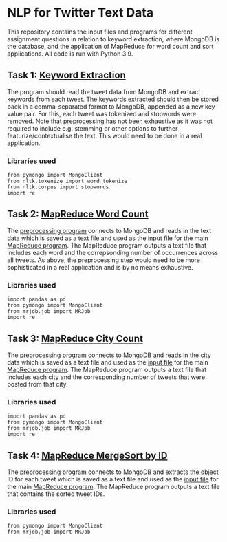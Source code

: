 # NLP for Twitter Text Data

This repository contains the input files and programs for different assignment questions in relation to keyword extraction, where MongoDB is the database, and the application of MapReduce for word count and sort applications. All code is run with Python 3.9.

## Task 1: [Keyword Extraction](https://github.com/felix-rosenberger/Tweet-Text-NLP-with-MapReduce/blob/main/Keyword%20Extraction/Task1.py)

The program should read the tweet data from MongoDB and extract keywords from each tweet. The keywords extracted should then be stored back in a comma-separated format to MongoDB, appended as a new key-value pair. For this, each tweet was tokenized and stopwords were removed. Note that preprocessing has not been exhaustive as it was not required to include e.g. stemming or other options to further featurize/contextualise the text. This would need to be done in a real application.

### Libraries used
```
from pymongo import MongoClient 
from nltk.tokenize import word_tokenize
from nltk.corpus import stopwords
import re
```

## Task 2: [MapReduce Word Count](https://github.com/felix-rosenberger/Tweet-Text-NLP-with-MapReduce/tree/main/MapReduce%20Count%20Occurrence%20of%20Words)

The [preprocessing program](https://github.com/felix-rosenberger/Tweet-Text-NLP-with-MapReduce/blob/main/MapReduce%20Count%20Occurrence%20of%20Words/Task2Preprocess.py) connects to MongoDB and reads in the text data which is saved as a text file and used as the [input file](https://github.com/felix-rosenberger/Tweet-Text-NLP-with-MapReduce/blob/main/MapReduce%20Count%20Occurrence%20of%20Words/Task2Input.txt) for the main [MapReduce program](https://github.com/felix-rosenberger/Tweet-Text-NLP-with-MapReduce/blob/main/MapReduce%20Count%20Occurrence%20of%20Words/Task2.py). The MapReduce program outputs a text file that includes each word and the correpsonding number of occurrences across all tweets. As above, the preprocessing step would need to be more sophisticated in a real application and is by no means exhaustive.

### Libraries used
```
import pandas as pd
from pymongo import MongoClient
from mrjob.job import MRJob
import re
```

## Task 3: [MapReduce City Count](https://github.com/felix-rosenberger/Tweet-Text-NLP-with-MapReduce/tree/main/MapReduce%20Count%20Number%20of%20Tweets%20from%20different%20Cities)

The [preprocessing program](https://github.com/felix-rosenberger/Tweet-Text-NLP-with-MapReduce/blob/main/MapReduce%20Count%20Number%20of%20Tweets%20from%20different%20Cities/Task3Preprocess.py) connects to MongoDB and reads in the city data which is saved as a text file and used as the [input file](https://github.com/felix-rosenberger/Tweet-Text-NLP-with-MapReduce/blob/main/MapReduce%20Count%20Number%20of%20Tweets%20from%20different%20Cities/Task3Input.txt) for the main [MapReduce program](https://github.com/felix-rosenberger/Tweet-Text-NLP-with-MapReduce/blob/main/MapReduce%20Count%20Number%20of%20Tweets%20from%20different%20Cities/Task3.py). The MapReduce program outputs a text file that includes each city and the corresponding number of tweets that were posted from that city.

### Libraries used
```
import pandas as pd
from pymongo import MongoClient 
from mrjob.job import MRJob
import re
```

## Task 4: [MapReduce MergeSort by ID](https://github.com/felix-rosenberger/Tweet-Text-NLP-with-MapReduce/tree/main/MapReduce%20Sort%20Tweets%20using%20ID)

The [preprocessing program](https://github.com/felix-rosenberger/Tweet-Text-NLP-with-MapReduce/blob/main/MapReduce%20Sort%20Tweets%20using%20ID/Task4Preprocess.py) connects to MongoDB and extracts the object ID for each tweet which is saved as a text file and used as the [input file](https://github.com/felix-rosenberger/Tweet-Text-NLP-with-MapReduce/blob/main/MapReduce%20Sort%20Tweets%20using%20ID/Task4Input.txt) for the main [MapReduce program](https://github.com/felix-rosenberger/Tweet-Text-NLP-with-MapReduce/blob/main/MapReduce%20Sort%20Tweets%20using%20ID/Task4MergeSort.py). The MapReduce program outputs a text file that contains the sorted tweet IDs.

### Libraries used
```
from pymongo import MongoClient
from mrjob.job import MRJob
```
